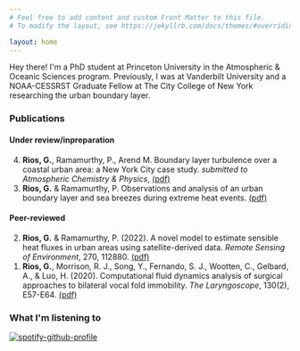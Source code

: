 ```yaml
---
# Feel free to add content and custom Front Matter to this file.
# To modify the layout, see https://jekyllrb.com/docs/themes/#overriding-theme-defaults

layout: home
---
```


Hey there! I'm a PhD student at Princeton University in the Atmospheric & Oceanic Sciences program. Previously, I was at Vanderbilt University and a NOAA-CESSRST Graduate Fellow at The City College of New York researching the urban boundary layer.

### Publications

#### Under review/inpreparation

<ol reversed start='4'>
	<li><b>Rios, G.</b>, Ramamurthy, P., Arend M. Boundary layer turbulence over a coastal urban area: a New York City case study. <i>submitted to Atmospheric Chemistry & Physics</i>, <a href='/docs/rios_ramamurthy_2022_acp.pdf'>(pdf)</a></li>
	<li><b>Rios, G.</b> & Ramamurthy, P. Observations and analysis of an urban boundary layer and sea breezes during extreme heat events. <a href='/docs/ubl-extreme_heat.pdf'>(pdf)</a></li>
</ol>

#### Peer-reviewed
<ol reversed>
	<li><b>Rios, G.</b> & Ramamurthy, P. (2022). A novel model to estimate sensible heat fluxes  in urban areas using satellite-derived data. <i>Remote Sensing of Environment</i>, 270, 112880. <a href='/docs/qh_goes16.pdf'>(pdf)</a></li>
	<li><b>Rios, G.</b>, Morrison, R. J., Song, Y., Fernando, S. J., Wootten, C., Gelbard, A., & Luo, H. (2020). Computational fluid dynamics analysis of surgical approaches to bilateral vocal fold immobility. <i>The Laryngoscope</i>, 130(2), E57-E64. <a href='/docs/cfd_laryngoscope.pdf'>(pdf)</a></li>
</ol>

### What I'm listening to

[![spotify-github-profile](https://spotify-github-profile.vercel.app/api/view?uid=mrgabrielrios&cover_image=true&theme=natemoo-re&bar_color=53b14f&bar_color_cover=false)](https://github.com/kittinan/spotify-github-profile)
